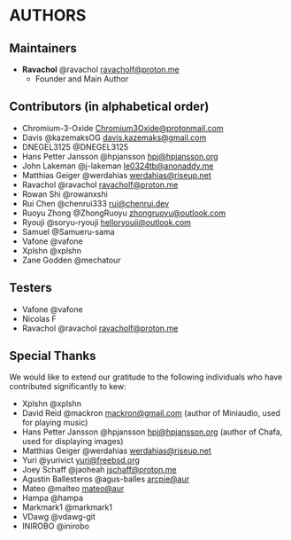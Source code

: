 # AUTHORS

## Maintainers
* **Ravachol** @ravachol <ravacholf@proton.me>
  * Founder and Main Author

## Contributors (in alphabetical order)

* Chromium-3-Oxide <Chromium3Oxide@protonmail.com>
* Davis @kazemaksOG <davis.kazemaks@gmail.com>
* DNEGEL3125 @DNEGEL3125
* Hans Petter Jansson @hpjansson <hpj@hpjansson.org>
* John Lakeman @j-lakeman <le0324tb@anonaddy.me>
* Matthias Geiger @werdahias <werdahias@riseup.net>
* Ravachol @ravachol <ravacholf@proton.me>
* Rowan Shi @rowanxshi
* Rui Chen @chenrui333 <rui@chenrui.dev>
* Ruoyu Zhong @ZhongRuoyu <zhongruoyu@outlook.com>
* Ryouji @soryu-ryouji <helloryouji@outlook.com>
* Samuel @Samueru-sama
* Vafone @vafone
* Xplshn @xplshn
* Zane Godden @mechatour

## Testers

* Vafone @vafone
* Nicolas F
* Ravachol @ravachol <ravacholf@proton.me>

## Special Thanks

We would like to extend our gratitude to the following individuals who have contributed significantly to kew:

* Xplshn @xplshn
* David Reid @mackron <mackron@gmail.com> (author of Miniaudio, used for playing music)
* Hans Petter Jansson @hpjansson <hpj@hpjansson.org> (author of Chafa, used for displaying images)
* Matthias Geiger @werdahias <werdahias@riseup.net>
* Yuri @yurivict yuri@freebsd.org
* Joey Schaff @jaoheah <jschaff@proton.me>
* Agustin  Ballesteros @agus-balles <arcpie@aur>
* Mateo @malteo <mateo@aur>
* Hampa @hampa
* Markmark1 @markmark1
* VDawg @vdawg-git
* INIROBO @inirobo
